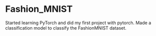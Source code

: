 # Fashion_MNIST
Started learning PyTorch and did my first project with pytorch. Made a classification model to classify the FashionMNIST dataset.

